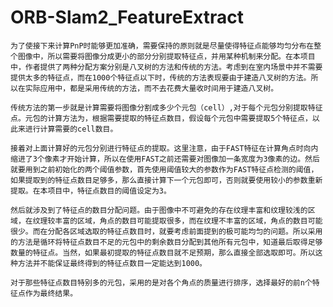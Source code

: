 # ORB-Slam2_FeatureExtract
    为了使接下来计算PnP时能够更加准确，需要保持的原则就是尽量使得特征点能够均匀分布在整个图像中，所以需要将图像分成更小的部分分别提取特征点，并用某种机制来分配。在本项目中，作者提供了两种分配方案分别是八叉树的方法和传统的方法。考虑到在室内场景中并不需要提供太多的特征点，而在1000个特征点以下时，传统的方法表现要由于建造八叉树的方法。所以在实际应用中，都是采用传统的方法，而不去花费大量收时间用于建造八叉树。
    
    传统方法的第一步就是计算需要将图像分割成多少个元包（cell）,对于每个元包分别提取特征点。元包的计算方法为，根据需要提取的特征点数目，假设每个元包中需要提取5个特征点，以此来进行计算需要的cell数目。
   
    接着对上面计算好的元包分别进行特征点的提取。这里注意，由于FAST特征在计算角点时向内缩进了3个像素才开始计算，所以在使用FAST之前还需要对图像加一条宽度为3像素的边。然后就要用到之前初始化的两个阈值参数，首先使用阈值较大的参数作为FAST特征点检测的阈值，如果提取到的特征点数目足够多，那么直接计算下一个元包即可，否则就要使用较小的参数重新提取。在本项目中，特征点数目的阈值设定为3。
    
    然后就涉及到了特征点的数目分配问题。由于图像中不可避免的存在纹理丰富和纹理较浅的区域，在纹理较丰富的区域，角点的数目可能提取很多，而在纹理不丰富的区域，角点的数目可能很少。而在分配各区域选取的特征点数目时，就要考虑前面提到的极可能均匀的问题。所以采用的方法是循环将特征点数目不足的元包中的剩余数目分配到其他所有元包中，知道最后取得足够数量的特征点。当然，如果最初提取的特征点数目就不足预期，那么直接全部选取即可。所以这种方法并不能保证最终得到的特征点数目一定能达到1000。

    对于那些特征点数目特别多的元包，采用的是对各个角点的质量进行排序，选择最好的前n个特征点作为最终结果。
